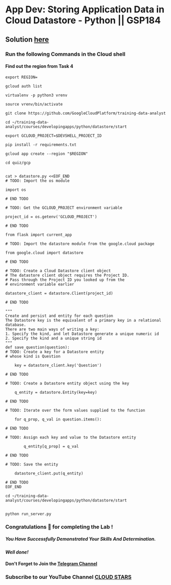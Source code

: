 # App Dev: Storing Application Data in Cloud Datastore - Python || GSP184

## Solution [here](https://youtu.be/gnRrAbUzMdc)

### Run the following Commands in the Cloud shell
#### Find out the region from Task 4

```
export REGION=
```

```
gcloud auth list

virtualenv -p python3 vrenv

source vrenv/bin/activate

git clone https://github.com/GoogleCloudPlatform/training-data-analyst

cd ~/training-data-analyst/courses/developingapps/python/datastore/start

export GCLOUD_PROJECT=$DEVSHELL_PROJECT_ID

pip install -r requirements.txt

gcloud app create --region "$REGION"

cd quiz/gcp


cat > datastore.py <<EOF_END
# TODO: Import the os module

import os

# END TODO

# TODO: Get the GCLOUD_PROJECT environment variable

project_id = os.getenv('GCLOUD_PROJECT')

# END TODO

from flask import current_app

# TODO: Import the datastore module from the google.cloud package

from google.cloud import datastore

# END TODO

# TODO: Create a Cloud Datastore client object
# The datastore client object requires the Project ID.
# Pass through the Project ID you looked up from the
# environment variable earlier

datastore_client = datastore.Client(project_id)

# END TODO

"""
Create and persist and entity for each question
The Datastore key is the equivalent of a primary key in a relational database.
There are two main ways of writing a key:
1. Specify the kind, and let Datastore generate a unique numeric id
2. Specify the kind and a unique string id
"""
def save_question(question):
# TODO: Create a key for a Datastore entity
# whose kind is Question

    key = datastore_client.key('Question')

# END TODO

# TODO: Create a Datastore entity object using the key

    q_entity = datastore.Entity(key=key)

# END TODO

# TODO: Iterate over the form values supplied to the function

    for q_prop, q_val in question.items():

# END TODO

# TODO: Assign each key and value to the Datastore entity

        q_entity[q_prop] = q_val

# END TODO

# TODO: Save the entity

    datastore_client.put(q_entity)

# END TODO
EOF_END

cd ~/training-data-analyst/courses/developingapps/python/datastore/start


python run_server.py
```



### Congratulations 🎉 for completing the Lab !

##### You Have Successfully Demonstrated Your Skills And Determination.

#### *Well done!*

#### Don't Forget to Join the [Telegram Channel](https://t.me/cloudstars24)

### Subscribe to our YouTube Channel [CLOUD STARS](https://www.youtube.com/@cloud-stars)
